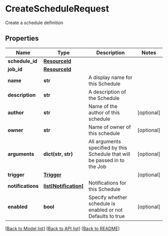 # CreateScheduleRequest

Create a schedule definition

## Properties
Name | Type | Description | Notes
------------ | ------------- | ------------- | -------------
**schedule_id** | [**ResourceId**](ResourceId.md) |  | 
**job_id** | [**ResourceId**](ResourceId.md) |  | 
**name** | **str** | A display name for this Schedule | 
**description** | **str** | A description of the Schedule | 
**author** | **str** | Name of the author of this schedule | [optional] 
**owner** | **str** | Name of owner of this schedule | [optional] 
**arguments** | **dict(str, str)** | All arguments specified by this Schedule that will be passed in to the Job | [optional] 
**trigger** | [**Trigger**](Trigger.md) |  | [optional] 
**notifications** | [**list[Notification]**](Notification.md) | Notifications for this Schedule | 
**enabled** | **bool** | Specify whether schedule is enabled or not  Defaults to true | [optional] 

[[Back to Model list]](../README.md#documentation-for-models) [[Back to API list]](../README.md#documentation-for-api-endpoints) [[Back to README]](../README.md)



